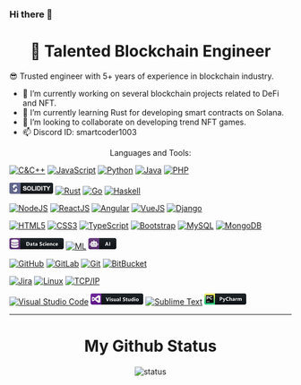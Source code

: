 ### Hi there 👋

<h1 align="center">👋 Talented Blockchain Engineer</h1>
😎 Trusted engineer with 5+ years of experience in blockchain industry.

- 🔭 I’m currently working on several blockchain projects related to DeFi and NFT.
- 🌱 I’m currently learning Rust for developing smart contracts on Solana.
- 👯 I’m looking to collaborate on developing trend NFT games.
- 📫 Discord ID: smartcoder1003
<p align="center" style = "size:16px;">
 Languages and Tools:

[![C&C++](https://img.shields.io/badge/-C%20&%20C++-659ad2?style=flat&logo=c%2B%2B&logoColor=ffffff&link=https://github.com/msilucifer/)](https://github.com/smartNFTCoder1003/)
[![JavaScript](https://img.shields.io/badge/-JavaScript-black?style=flat&logo=javascript&link=https://github.com/msilucifer/)](https://github.com/smartNFTCoder1003/)
[![Python](https://img.shields.io/badge/-Python-black?style=flat&logo=python&link=https://github.com/msilucifer/)](https://github.com/smartNFTCoder1003/)
[![Java](https://img.shields.io/badge/Java-orange?style=flat&logo=java&logoColor=white&link=https://github.com/msilucifer/)](https://github.com/smartNFTCoder1003/)
[![PHP](https://img.shields.io/badge/-PHP-777BB4?style=flat&logo=php&link=https://github.com/msilucifer/)](https://github.com/smartNFTCoder1003/)

[![Solidity](https://github.com/msilucifer/msilucifer/blob/master/solidity.png)](https://github.com/smartNFTCoder1003/)
[![Rust](https://img.shields.io/badge/Rust-black?style=flat&logo=rust&logoColor=white&link=https://github.com/msilucifer/)](https://github.com/smartNFTCoder1003/)
[![Go](https://img.shields.io/badge/-Go-00ADD8?style=flat&logo=go&logoColor=white&link=https://github.com/msilucifer/)](https://github.com/smartNFTCoder1003/)
[![Haskell](https://img.shields.io/badge/-Haskell-5D4F85?style=flat&logo=haskell&logoColor=white&link=https://github.com/msilucifer/)](https://github.com/smartNFTCoder1003/)

[![NodeJS](https://img.shields.io/badge/-Node.js-181717?style=flat&logo=nodedotjs&logoColor=white&link=https://github.com/msilucifer/)](https://github.com/smartNFTCoder1003/) 
[![ReactJS](https://img.shields.io/badge/-ReactJS-61DAFB?style=flat&logo=react&logoColor=white&link=https://github.com/msilucifer/)](https://github.com/smartNFTCoder1003/) 
[![Angular](https://img.shields.io/badge/-Angular-DD0031?style=flat&logo=angular&logoColor=white&link=https://github.com/msilucifer/)](https://github.com/smartNFTCoder1003/) 
[![VueJS](https://img.shields.io/badge/VueJS-41B883??style=flat&logo=vue.js&logoColor=white&link=https://github.com/msilucifer/)](https://github.com/smartNFTCoder1003/) 
[![Django](https://img.shields.io/badge/-django-black?style=flat&logo=django)](https://github.com/smartNFTCoder1003/)

[![HTML5](https://img.shields.io/badge/-HTML5-E34F26?style=flat&logo=html5&logoColor=white&link=https://github.com/msilucifer/)](https://github.com/smartNFTCoder1003/) 
[![CSS3](https://img.shields.io/badge/-CSS3-1572B6?style=flat&logo=css3&link=https://github.com/msilucifer/)](https://github.com/smartNFTCoder1003/) 
[![TypeScript](https://img.shields.io/badge/TypeScript-black?style=flat&logo=typescript&link=https://github.com/msilucifer/)](https://github.com/smartNFTCoder1003/)
[![Bootstrap](https://img.shields.io/badge/-Bootstrap-563D7C?style=flat&logo=bootstrap&link=https://github.com/msilucifer/)](https://github.com/smartNFTCoder1003/)
[![MySQL](https://img.shields.io/badge/-MySQL-black?style=flat&logo=mysql&link=https://github.com/msilucifer/)](https://github.com/smartNFTCoder1003/)
[![MongoDB](https://img.shields.io/badge/-MongoDB-DDE072?style=flat&logo=mongodb&link=https://github.com/msilucifer/)](https://github.com/smartNFTCoder1003/)

[![DataScience](https://github.com/SvenCelin/SvenCelin/blob/master/Badges/datascience.png)](https://github.com/smartNFTCoder1003/)
[![ML](https://img.shields.io/badge/-Machine%20Learning-102230?style=flat)](https://github.com/smartNFTCoder1003/)
[![AI](https://github.com/SvenCelin/SvenCelin/blob/master/Badges/ai.png)](https://github.com/smartNFTCoder1003/)

[![GitHub](https://img.shields.io/badge/-GitHub-181717?style=flat&logo=github&link=https://github.com/msilucifer/)](https://github.com/smartNFTCoder1003/)
[![GitLab](https://img.shields.io/badge/-GitLab-FCA121?style=flat&logo=gitlab&link=https://github.com/msilucifer/)](https://github.com/smartNFTCoder1003/)
[![Git](https://img.shields.io/badge/-Git-black?style=flat&logo=git&link=https://github.com/msilucifer/)](https://github.com/msilucifer/) 
[![BitBucket](https://img.shields.io/badge/Bitbucket-330F63?style=flat&logo=bitbucket&link=https://github.com/msilucifer/)](https://github.com/smartNFTCoder1003/)

[![Jira](https://img.shields.io/badge/-Jira-222222?style=flat&logo=jira-software&logoColor=white&logoColor=0052CC)](https://github.com/smartNFTCoder1003/)
[![Linux](https://img.shields.io/badge/-Linux-222222?style=flat&logo=linux&logoColor=FCC624)](https://github.com/smartNFTCoder1003/)
[![TCP/IP](https://img.shields.io/badge/-TCP/IP-222222?style=flat&logo=cisco&logoColor=white)](https://github.com/smartNFTCoder1003/)

[![Visual Studio Code](https://img.shields.io/badge/-VSCode-444444?style=flat&logo=visual-studio-code&logoColor=007ACC)](https://github.com/smartNFTCoder1003/)
[![Visual Studio](https://github.com/SvenCelin/SvenCelin/blob/master/Badges/visualstudio.png)](https://github.com/smartNFTCoder1003/)
[![Sublime Text](http://img.shields.io/badge/-Sublime%20Text-3C4858?style=flat&logo=sublime-text)](https://github.com/smartNFTCoder1003/)
[![PyCharm](https://github.com/SvenCelin/SvenCelin/blob/master/Badges/pycharm.png)](https://github.com/smartNFTCoder1003/)
<br />

---

<h1 align="center">My Github Status </h1>
<p align="center">
  <img alt="status" src="https://github-readme-stats.vercel.app/api?username=smartNFTCoder1003&show_icons=true&&custom_title=Current%20Status&title_color=FF0FFF&text_color=76d285&icon_color=cff389&theme=dark&count_private=true&hide=prs" align="center" />
</p>
